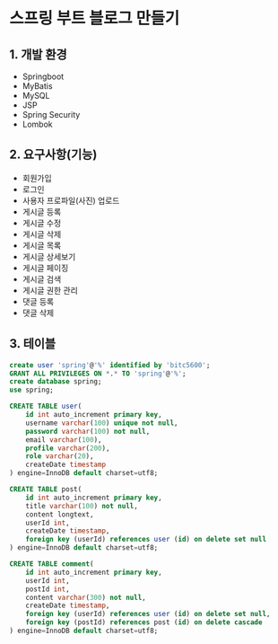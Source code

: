 # 스프링 부트 블로그 만들기


## 1. 개발 환경
* Springboot
* MyBatis
* MySQL
* JSP
* Spring Security
* Lombok

## 2. 요구사항(기능)
* 회원가입
* 로그인
* 사용자 프로파일(사진) 업로드
* 게시글 등록
* 게시글 수정
* 게시글 삭제
* 게시글 목록
* 게시글 상세보기
* 게시글 페이징
* 게시글 검색
* 게시글 권한 관리
* 댓글 등록
* 댓글 삭제

## 3. 테이블
```sql
create user 'spring'@'%' identified by 'bitc5600';
GRANT ALL PRIVILEGES ON *.* TO 'spring'@'%';
create database spring;
use spring;
```

```sql
CREATE TABLE user(
	id int auto_increment primary key,
    username varchar(100) unique not null,
    password varchar(100) not null,
    email varchar(100),
    profile varchar(200),
    role varchar(20),
    createDate timestamp
) engine=InnoDB default charset=utf8;
```

```sql
CREATE TABLE post(
	id int auto_increment primary key,
    title varchar(100) not null,
    content longtext,
    userId int,
    createDate timestamp,
    foreign key (userId) references user (id) on delete set null
) engine=InnoDB default charset=utf8;
```

```sql
CREATE TABLE comment(
	id int auto_increment primary key,
    userId int,
    postId int,
    content varchar(300) not null,
    createDate timestamp,
    foreign key (userId) references user (id) on delete set null,
    foreign key (postId) references post (id) on delete cascade
) engine=InnoDB default charset=utf8;
```